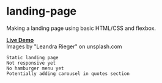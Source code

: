 # landing-page

Making a landing page using basic HTML/CSS and flexbox.

<a href ="https://Mohamed-24-03-2022.github.io/landing-page/"> <strong> Live Demo </strong> </a>  
Images by "Leandra Rieger" on unsplash.com

    Static landing page  
    Not responsive yet  
    No hamburger menu yet  
    Potentially adding carousel in quotes section  
